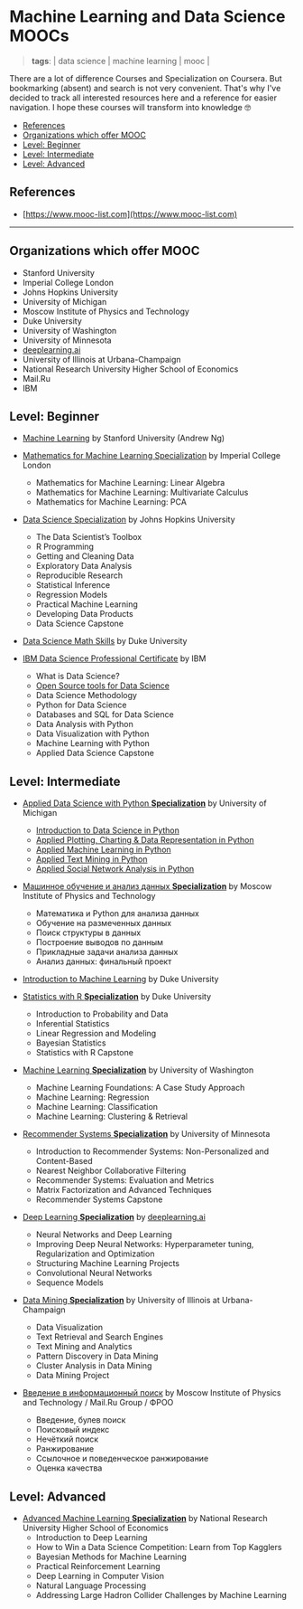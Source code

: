 # Machine Learning and Data Science MOOCs
> **tags**: | data science | machine learning | mooc |

There are a lot of difference Courses and Specialization on Coursera. But bookmarking (absent) and search is not very convenient. That's why I've decided to track all interested resources here and a reference for easier navigation. I hope these courses will transform into knowledge 🤓

- [References](#references)
- [Organizations which offer MOOC](#organizations-which-offer-mooc)
- [Level: Beginner](#level-beginner)
- [Level: Intermediate](#level-intermediate)
- [Level: Advanced](#level-advanced)

## References

- [https://www.mooc-list.com](https://www.mooc-list.com)

---

## Organizations which offer MOOC

- Stanford University
- Imperial College London
- Johns Hopkins University
- University of Michigan
- Moscow Institute of Physics and Technology
- Duke University
- University of Washington
- University of Minnesota
- [deeplearning.ai](https://www.deeplearning.ai/)
- University of Illinois at Urbana-Champaign
- National Research University Higher School of Economics
- Mail.Ru
- IBM

## Level: Beginner

- [Machine Learning](https://www.coursera.org/learn/machine-learning) by Stanford University (Andrew Ng)

- [Mathematics for Machine Learning Specialization](https://www.coursera.org/specializations/mathematics-machine-learning) by Imperial College London
  - Mathematics for Machine Learning: Linear Algebra
  - Mathematics for Machine Learning: Multivariate Calculus
  - Mathematics for Machine Learning: PCA
  
- [Data Science Specialization](https://www.coursera.org/specializations/jhu-data-science) by Johns Hopkins University
  - The Data Scientist’s Toolbox
  - R Programming
  - Getting and Cleaning Data
  - Exploratory Data Analysis
  - Reproducible Research
  - Statistical Inference
  - Regression Models
  - Practical Machine Learning
  - Developing Data Products
  - Data Science Capstone

- [Data Science Math Skills](https://www.coursera.org/learn/datasciencemathskills) by Duke University
  
- [IBM Data Science Professional Certificate](https://www.coursera.org/specializations/ibm-data-science-professional-certificate) by IBM
  - What is Data Science?
  - [Open Source tools for Data Science](https://www.coursera.org/learn/open-source-tools-for-data-science)
  - Data Science Methodology
  - Python for Data Science
  - Databases and SQL for Data Science
  - Data Analysis with Python
  - Data Visualization with Python
  - Machine Learning with Python
  - Applied Data Science Capstone
  
## Level: Intermediate

- [Applied Data Science with Python **Specialization**](https://www.coursera.org/specializations/data-science-python) by University of Michigan
  - [Introduction to Data Science in Python](https://www.coursera.org/learn/python-data-analysis?specialization=data-science-python)
  - [Applied Plotting, Charting & Data Representation in Python](https://www.coursera.org/learn/python-plotting?specialization=data-science-python)
  - [Applied Machine Learning in Python](https://www.coursera.org/learn/python-machine-learning?specialization=data-science-python)
  - [Applied Text Mining in Python](https://www.coursera.org/learn/python-text-mining?specialization=data-science-python)
  - [Applied Social Network Analysis in Python](https://www.coursera.org/learn/python-social-network-analysis)

- [Машинное обучение и анализ данных **Specialization**](https://www.coursera.org/specializations/machine-learning-data-analysis) by Moscow Institute of Physics and Technology
  - Математика и Python для анализа данных
  - Обучение на размеченных данных
  - Поиск структуры в данных
  - Построение выводов по данным
  - Прикладные задачи анализа данных
  - Анализ данных: финальный проект

- [Introduction to Machine Learning](https://www.coursera.org/learn/machine-learning-duke) by Duke University

- [Statistics with R **Specialization**](https://www.coursera.org/specializations/statistics) by Duke University
  - Introduction to Probability and Data
  - Inferential Statistics
  - Linear Regression and Modeling
  - Bayesian Statistics
  - Statistics with R Capstone

- [Machine Learning **Specialization**](https://www.coursera.org/specializations/machine-learning) by University of Washington
  - Machine Learning Foundations: A Case Study Approach
  - Machine Learning: Regression
  - Machine Learning: Classification
  - Machine Learning: Clustering & Retrieval

- [Recommender Systems **Specialization**](https://www.coursera.org/specializations/recommender-systems) by University of Minnesota
  - Introduction to Recommender Systems: Non-Personalized and Content-Based
  - Nearest Neighbor Collaborative Filtering
  - Recommender Systems: Evaluation and Metrics
  - Matrix Factorization and Advanced Techniques
  - Recommender Systems Capstone

- [Deep Learning **Specialization**](https://www.coursera.org/specializations/deep-learning) by [deeplearning.ai](https://www.deeplearning.ai/)
  - Neural Networks and Deep Learning
  - Improving Deep Neural Networks: Hyperparameter tuning, Regularization and Optimization
  - Structuring Machine Learning Projects
  - Convolutional Neural Networks
  - Sequence Models

- [Data Mining **Specialization**](https://www.coursera.org/specializations/data-mining) by University of Illinois at Urbana-Champaign
  - Data Visualization
  - Text Retrieval and Search Engines
  - Text Mining and Analytics
  - Pattern Discovery in Data Mining
  - Cluster Analysis in Data Mining
  - Data Mining Project

- [Введение в информационный поиск](https://www.coursera.org/learn/vvedeniye-informatsionnyy-poisk) by Moscow Institute of Physics and Technology / Mail.Ru Group / ФРОО
  - Введение, булев поиск
  - Поисковый индекс
  - Нечёткий поиск
  - Ранжирование
  - Ссылочное и поведенческое ранжирование
  - Оценка качества

## Level: Advanced

- [Advanced Machine Learning **Specialization**](https://www.coursera.org/specializations/aml) by National Research University Higher School of Economics
  - Introduction to Deep Learning
  - How to Win a Data Science Competition: Learn from Top Kagglers
  - Bayesian Methods for Machine Learning
  - Practical Reinforcement Learning
  - Deep Learning in Computer Vision
  - Natural Language Processing
  - Addressing Large Hadron Collider Challenges by Machine Learning
